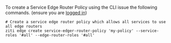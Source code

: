 To create a Service Edge Router Policy using the CLI issue the following commands. (ensure you are [logged in](../cli/cli-snippets/login.md))

    # Create a service edge router policy which allows all services to use all edge routers 
    ziti edge create service-edger-router-policy 'my-policy' --service-roles '#all' --edge-router-roles '#all'
